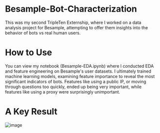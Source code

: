 # Besample-Bot-Characterization
This was my second TripleTen Externship, where I worked on a data analysis project for Besample, attempting to offer them insights into the behavior of bots vs real human users. 

# How to Use
You can view my notebook (Besample-EDA.ipynb) where I conducted EDA and feature engineering on Besample's user datasets. I ultimately trained machine learning models, examining feature importance to reveal the most significant indicators of bots. Features like using a public IP, or moving through questions too quickly, ended up being very important, while features like using a proxy were surprisingly unimportant.

# A Key Result
![image](https://github.com/jnorfolk/Besample-Bot-Characterization/assets/117448822/32ca9f7b-b841-4a2c-b8a1-611233bc2e65)

